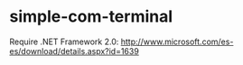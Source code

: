 simple-com-terminal
===================

Require .NET Framework 2.0: http://www.microsoft.com/es-es/download/details.aspx?id=1639